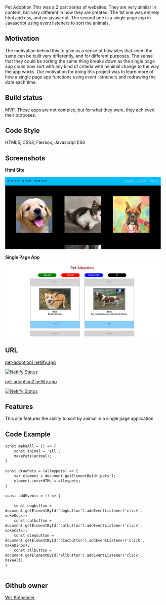 Pet Adoption
This was a 2 part series of websites. They are very similar in content, but very different in
how they are created. The 1st one was entirely html and css, and no javascript. The second
one is a single page app in Javascript using event listeners to sort the animals.

## Motivation
The motivation behind this to give us a sense of how sites that seem the same can be built
very differently, and for different purposes. The sense that they could be sorting the 
same thing breaks down as the single page app could now sort with any kind of criteria with
minimal change to the way the app works. Our motivation for doing this project was to
learn more of how a single page app functions using event listneners and redrawing the dom
each time.

## Build status
MVP. These apps are not complex, but for what they were, they achieved their purposes.

## Code Style
HTML5, CSS3, Flexbox, Javascript ES6

## Screenshots

**Html Site**

![](https://github.com/willkotheimer/pet-adoption/blob/master/petadoption1.PNG)

**Single Page App**

![](https://github.com/willkotheimer/pet-adoption/blob/master/petadoption2.PNG)

## URL

[pet-adoption1.netlify.app](pet-adoption1.netlify.app)

[![Netlify Status](https://api.netlify.com/api/v1/badges/b817e280-6642-4b31-80d0-baf82e7b95be/deploy-status)](https://app.netlify.com/sites/pet-adoption1/deploys)

[pet-adoption2.netlify.app](pet-adoption1.netlify.app)

[![Netlify Status](https://api.netlify.com/api/v1/badges/e2a6220d-32ec-449b-8bed-a2faa2113d9e/deploy-status)](https://app.netlify.com/sites/pet-adoption2/deploys)

## Features
This site features the ability to sort by animal in a single page application

## Code Example
```
const makeAll = () => {
    const animal = 'all';
    makePets(animal);
}

const drawPets = (allmypets) => {
    var element = document.getElementById('pets');
    element.innerHTML = allmypets;
}

const addEvents = () => {

    const dogbutton = document.getElementById('dogbutton').addEventListener('click', makeDogs);
    const catbutton = document.getElementById('catbutton').addEventListener('click', makeCats);
    const dinobutton = document.getElementById('dinobutton').addEventListener('click', makeDinos);
    const allbutton = document.getElementById('allbutton').addEventListener('click', makeAll);
}
    

```
## Github owner

[Will Kotheimer](https://github.com/willkotheimer)
